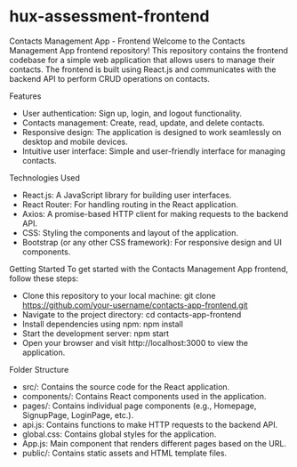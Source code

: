 # hux-assessment-frontend
Contacts Management App - Frontend
Welcome to the Contacts Management App frontend repository! This repository contains the frontend codebase for a simple web application that allows users to manage their contacts. The frontend is built using React.js and communicates with the backend API to perform CRUD operations on contacts.

Features
- User authentication: Sign up, login, and logout functionality.
- Contacts management: Create, read, update, and delete contacts.
- Responsive design: The application is designed to work seamlessly on desktop and mobile devices.
- Intuitive user interface: Simple and user-friendly interface for managing contacts.

Technologies Used
- React.js: A JavaScript library for building user interfaces.
- React Router: For handling routing in the React application.
- Axios: A promise-based HTTP client for making requests to the backend API.
- CSS: Styling the components and layout of the application.
- Bootstrap (or any other CSS framework): For responsive design and UI components.

Getting Started
To get started with the Contacts Management App frontend, follow these steps:
- Clone this repository to your local machine:
  git clone https://github.com/your-username/contacts-app-frontend.git
- Navigate to the project directory:
  cd contacts-app-frontend
- Install dependencies using npm:
  npm install
- Start the development server:
  npm start
- Open your browser and visit http://localhost:3000 to view the application.

Folder Structure
- src/: Contains the source code for the React application.
- components/: Contains React components used in the application.
- pages/: Contains individual page components (e.g., Homepage, SignupPage, LoginPage, etc.).
- api.js: Contains functions to make HTTP requests to the backend API.
- global.css: Contains global styles for the application.
- App.js: Main component that renders different pages based on the URL.
- public/: Contains static assets and HTML template files.
